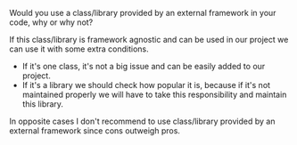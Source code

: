 Would you use a class/library provided by an external framework in your code, why or why not?

If this class/library is framework agnostic and can be used in our project we can use it with some extra conditions.
- If it's one class, it's not a big issue and can be easily added to our project.
- If it's a library we should check how popular it is, because if it's not maintained properly we will have to
take this responsibility and maintain this library.
  
In opposite cases I don't recommend to use class/library provided by an external framework since cons outweigh pros.
  
